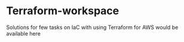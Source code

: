 # Terraform-workspace

Solutions for few tasks on IaC  with using Terraform for AWS would be available here
